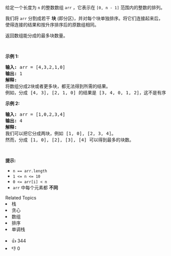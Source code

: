 <p>给定一个长度为 <code>n</code> 的整数数组 <code>arr</code> ，它表示在 <code>[0, n - 1]</code> 范围内的整数的排列。</p>

<p>我们将 <code>arr</code> 分割成若干 <strong>块</strong> (即分区)，并对每个块单独排序。将它们连接起来后，使得连接的结果和按升序排序后的原数组相同。</p>

<p>返回数组能分成的最多块数量。</p>

<p>&nbsp;</p>

<p><strong>示例 1:</strong></p>

<pre>
<strong>输入:</strong> arr = [4,3,2,1,0]
<strong>输出:</strong> 1
<strong>解释:</strong>
将数组分成2块或者更多块，都无法得到所需的结果。
例如，分成 [4, 3], [2, 1, 0] 的结果是 [3, 4, 0, 1, 2]，这不是有序的数组。
</pre>

<p><strong>示例 2:</strong></p>

<pre>
<strong>输入:</strong> arr = [1,0,2,3,4]
<strong>输出:</strong> 4
<strong>解释:</strong>
我们可以把它分成两块，例如 [1, 0], [2, 3, 4]。
然而，分成 [1, 0], [2], [3], [4] 可以得到最多的块数。
</pre>

<p>&nbsp;</p>

<p><strong>提示:</strong></p>

<ul> 
 <li><code>n == arr.length</code></li> 
 <li><code>1 &lt;= n &lt;= 10</code></li> 
 <li><code>0 &lt;= arr[i] &lt; n</code></li> 
 <li><code>arr</code>&nbsp;中每个元素都 <strong>不同</strong></li> 
</ul>

<div><div>Related Topics</div><div><li>栈</li><li>贪心</li><li>数组</li><li>排序</li><li>单调栈</li></div></div><br><div><li>👍 344</li><li>👎 0</li></div>